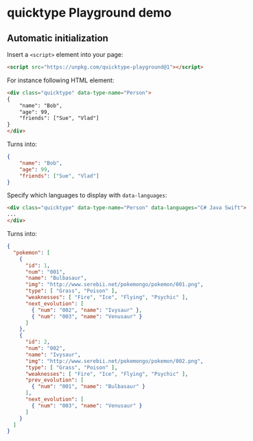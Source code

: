 <!DOCTYPE html>
<html>
<head>
  <meta charset="UTF-8">
  <title>quicktype Playground examples</title>
  <link rel="stylesheet" href="examples.css">
  <link rel="stylesheet" href="examples-highlight.css">
  <style>
  .markdown-body {
		max-width: 980px;
		margin: 50px auto;
	}
  </style>
  <script src="../playground.js"></script>
</head>
<body class="markdown-body">

# quicktype Playground demo

## Automatic initialization

Insert a `<script>` element into your page:
```html
<script src="https://unpkg.com/quicktype-playground@1"></script>
```

For instance following HTML element:

```html
<div class="quicktype" data-type-name="Person">
{
    "name": "Bob",
    "age": 99,
    "friends": ["Sue", "Vlad"]
}
</div>
```

Turns into:

<div class="quicktype" data-type-name="Person">

```json
{
    "name": "Bob",
    "age": 99,
    "friends": ["Sue", "Vlad"]
}
```

</div>

Specify which languages to display with `data-languages`:

```html
<div class="quicktype" data-type-name="Person" data-languages="C# Java Swift">
...
</div>
```

Turns into:

<div class="quicktype" data-type-name="Person" data-languages="C# Java Swift">

```json
{
  "pokemon": [
    {
      "id": 1,
      "num": "001",
      "name": "Bulbasaur",
      "img": "http://www.serebii.net/pokemongo/pokemon/001.png",
      "type": [ "Grass", "Poison" ],
      "weaknesses": [ "Fire", "Ice", "Flying", "Psychic" ],
      "next_evolution": [
        { "num": "002", "name": "Ivysaur" },
        { "num": "003", "name": "Venusaur" }
      ]
    },
    {
      "id": 2,
      "num": "002",
      "name": "Ivysaur",
      "img": "http://www.serebii.net/pokemongo/pokemon/002.png",
      "type": [ "Grass", "Poison" ],
      "weaknesses": [ "Fire", "Ice", "Flying", "Psychic" ],
      "prev_evolution": [
        { "num": "001", "name": "Bulbasaur" }
      ],
      "next_evolution": [
        { "num": "003", "name": "Venusaur" }
      ]
    }
  ]
}
```

</div>

</body>
</html>

